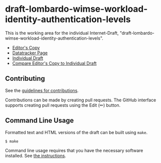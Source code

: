 # draft-lombardo-wimse-workload-identity-authentication-levels

This is the working area for the individual Internet-Draft, "draft-lombardo-wimse-workload-identity-authentication-levels".

* [Editor's Copy](https://identitymonk.github.io/draft-lombardo-wimse-workload-identity-authentication-levels/draft-lombardo-wimse-workload-identity-authentication-levels.html)
* [Datatracker Page](https://datatracker.ietf.org/doc/draft-lombardo-wimse-workload-identity-authentication-levels)
* [Individual Draft](https://datatracker.ietf.org/doc/html/draft-lombardo-wimse-workload-identity-authentication-levels)
* [Compare Editor's Copy to Individual Draft](https://identitymonk.github.io/draft-lombardo-wimse-workload-identity-authentication-levels/draft-lombardo-wimse-workload-identity-authentication-levels.diff)


## Contributing

See the
[guidelines for contributions](https://github.com/identitymonk/draft-lombardo-wimse-workload-identity-authentication-levels/blob/main/CONTRIBUTING.md).

Contributions can be made by creating pull requests.
The GitHub interface supports creating pull requests using the Edit (✏) button.


## Command Line Usage

Formatted text and HTML versions of the draft can be built using `make`.

```sh
$ make
```

Command line usage requires that you have the necessary software installed.  See
[the instructions](https://github.com/martinthomson/i-d-template/blob/main/doc/SETUP.md).

